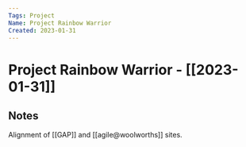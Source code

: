 ```yaml
---
Tags: Project
Name: Project Rainbow Warrior
Created: 2023-01-31
---
```

# Project Rainbow Warrior - [[2023-01-31]]
## Notes

Alignment of [[GAP]] and [[agile@woolworths]] sites.